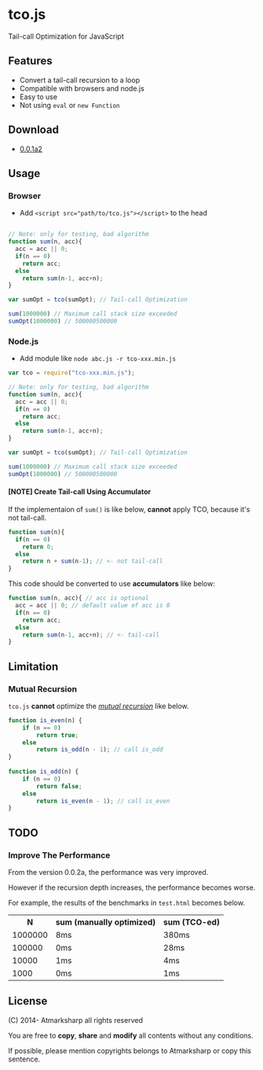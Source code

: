 # tco.js

Tail-call Optimization for JavaScript

## Features

- Convert a tail-call recursion to a loop
- Compatible with browsers and node.js
- Easy to use
- Not using `eval` or `new Function`

## Download

- [0.0.1a2](https://github.com/atmarksharp/tco-js/releases/tag/0.0.1a2)

## Usage

### Browser

- Add `<script src="path/to/tco.js"></script>` to the head

```javascript

// Note: only for testing, bad algorithm
function sum(n, acc){
  acc = acc || 0;
  if(n == 0)
    return acc;
  else
    return sum(n-1, acc+n);
}

var sumOpt = tco(sumOpt); // Tail-call Optimization

sum(1000000) // Maximum call stack size exceeded
sumOpt(1000000) // 500000500000
```

### Node.js

- Add module like `node abc.js -r tco-xxx.min.js`

```javascript
var tco = require("tco-xxx.min.js");

// Note: only for testing, bad algorithm
function sum(n, acc){
  acc = acc || 0;
  if(n == 0)
    return acc;
  else
    return sum(n-1, acc+n);
}

var sumOpt = tco(sumOpt); // Tail-call Optimization

sum(1000000) // Maximum call stack size exceeded
sumOpt(1000000) // 500000500000
```

#### [NOTE] Create Tail-call Using Accumulator

If the implementaion of `sum()` is like below, **cannot** apply TCO, because it's not tail-call.

```javascript
function sum(n){
  if(n == 0)
    return 0;
  else
    return n + sum(n-1); // <- not tail-call
}
```
This code should be converted to use **accumulators** like below:

```javascript
function sum(n, acc){ // acc is optional
  acc = acc || 0; // default value of acc is 0
  if(n == 0)
    return acc;
  else
    return sum(n-1, acc+n); // <- tail-call
}
```

## Limitation

### Mutual Recursion

`tco.js` **cannot** optimize the *[mutual recursion](http://en.wikipedia.org/wiki/Mutual_recursion)* like below.

```javascript
function is_even(n) {
    if (n == 0)
        return true;
    else
        return is_odd(n - 1); // call is_odd
}
 
function is_odd(n) {
    if (n == 0)
        return false;
    else
        return is_even(n - 1); // call is_even
}
```

## TODO

### Improve The Performance

From the version 0.0.2a, the performance was very improved.

However if the recursion depth increases, the performance becomes worse.

For example, the results of the benchmarks in `test.html` becomes below.

<table>
<tr><th>N</th><th>sum (manually optimized)</th><th>sum (TCO-ed)</th></tr>
<tr><td>1000000</td><td>8ms</td><td>380ms</td></tr>
<tr><td>100000</td><td>0ms</td><td>28ms</td></tr>
<tr><td>10000</td><td>1ms</td><td>4ms</td></tr>
<tr><td>1000</td><td>0ms</td><td>1ms</td></tr>
</table>


## License

(C) 2014- Atmarksharp all rights reserved

You are free to **copy**, **share** and **modify** all contents without any conditions.

If possible, please mention copyrights belongs to Atmarksharp or copy this sentence.
